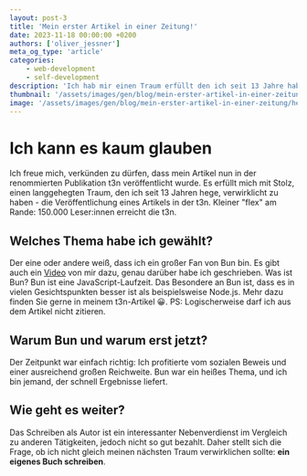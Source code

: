 ```yaml
---
layout: post-3
title: 'Mein erster Artikel in einer Zeitung!'
date: 2023-11-18 00:00:00 +0200
authors: ['oliver_jessner']
meta_og_type: 'article'
categories:
    - web-development
    - self-development
description: 'Ich hab mir einen Traum erfüllt den ich seit 13 Jahre habe. Ich habe einen Artikel in der t3n veröffentlicht.'
thumbnail: '/assets/images/gen/blog/mein-erster-artikel-in-einer-zeitung/header_thumbnail.webp'
image: '/assets/images/gen/blog/mein-erster-artikel-in-einer-zeitung/header.webp'
---
```


# Ich kann es kaum glauben

Ich freue mich, verkünden zu dürfen, dass mein Artikel nun in der renommierten Publikation t3n veröffentlicht wurde. Es erfüllt mich mit Stolz, einen langgehegten Traum, den ich seit 13 Jahren hege, verwirklicht zu haben - die Veröffentlichung eines Artikels in der t3n. Kleiner "flex" am Rande: 150.000 Leser:innen erreicht die t3n.

## Welches Thema habe ich gewählt?

Der eine oder andere weiß, dass ich ein großer Fan von Bun bin. Es gibt auch ein [Video](https://www.youtube.com/watch?v=i6egG_SXXlw) von mir dazu, genau darüber habe ich geschrieben. Was ist Bun? Bun ist eine JavaScript-Laufzeit. Das Besondere an Bun ist, dass es in vielen Gesichtspunkten besser ist als beispielsweise Node.js. Mehr dazu finden Sie gerne in meinem t3n-Artikel 😀.
PS: Logischerweise darf ich aus dem Artikel nicht zitieren.

## Warum Bun und warum erst jetzt?

Der Zeitpunkt war einfach richtig: Ich profitierte vom sozialen Beweis und einer ausreichend großen Reichweite. Bun war ein heißes Thema, und ich bin jemand, der schnell Ergebnisse liefert.

## Wie geht es weiter?

Das Schreiben als Autor ist ein interessanter Nebenverdienst im Vergleich zu anderen Tätigkeiten, jedoch nicht so gut bezahlt. Daher stellt sich die Frage, ob ich nicht gleich meinen nächsten Traum verwirklichen sollte: **ein eigenes Buch schreiben**.
